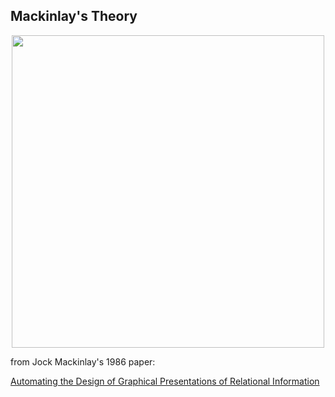 ## Mackinlay's Theory
<center><img height="500" src="images/mackinlay.png"></center>

from Jock Mackinlay's 1986 paper:

[Automating the Design of Graphical Presentations of Relational Information](http://cs171.org/2008/papers/mackinlay86.pdf)
